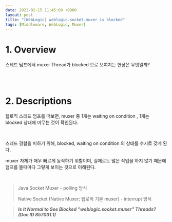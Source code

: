 ```yaml
---
date: 2022-02-15 11:45:09 +0900
layout: post
title: "[WebLogic] weblogic.socket.muxer is blocked"
tags: [Middleware, WebLogic, Muxer]
---
```



# 1. Overview

스레드 덤프에서 muxer Thread가 blocked 으로 보여지는 현상은 무엇일까?


<br><br>


# 2. Descriptions

웹로직 스레드 덤프를 떠보면, muxer 중 1개는 waiting on condition , 1개는 blocked 상태에 머무는 것이 확인된다.

<br>

스레드 경합을 피하기 위해, blocked, waiting on condition 의 상태를 수시로 갖게 된다.

muxer 자체가 매우 빠르게 동작하기 위함이며, 실제로도 많은 작업을 하지 않기 때문에 덤프를 뜰때마다 그렇게 보이는 것으로 이해된다.

<br>

> Java Socket Muxer - polling 방식
>
> Native Socket (Native Muxer; 웹로직 기본 muxer) - interrupt 방식

>  _**Is It Normal to See Blocked "weblogic.socket.muxer" Threads? (Doc ID 857031.1)**_
